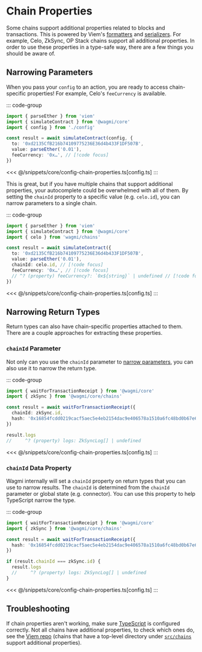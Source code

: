 # Chain Properties

Some chains support additional properties related to blocks and transactions. This is powered by Viem's [formatters](https://viem.sh/docs/chains/formatters) and [serializers](https://viem.sh/docs/chains/serializers). For example, Celo, ZkSync, OP Stack chains support all additional properties. In order to use these properties in a type-safe way, there are a few things you should be aware of.

## Narrowing Parameters

When you pass your `config` to an action, you are ready to access chain-specific properties! For example, Celo's `feeCurrency` is available.

::: code-group
```ts [index.ts]
import { parseEther } from 'viem'
import { simulateContract } from '@wagmi/core'
import { config } from './config'

const result = await simulateContract(config, {
  to: '0xd2135CfB216b74109775236E36d4b433F1DF507B',
  value: parseEther('0.01'),
  feeCurrency: '0x…', // [!code focus]
})
```
<<< @/snippets/core/config-chain-properties.ts[config.ts]
:::

This is great, but if you have multiple chains that support additional properties, your autocomplete could be overwhelmed with all of them. By setting the `chainId` property to a specific value (e.g. `celo.id`), you can narrow parameters to a single chain.

::: code-group
```ts [index.ts]
import { parseEther } from 'viem'
import { simulateContract } from '@wagmi/core'
import { celo } from 'wagmi/chains'

const result = await simulateContract({
  to: '0xd2135CfB216b74109775236E36d4b433F1DF507B',
  value: parseEther('0.01'),
  chainId: celo.id, // [!code focus]
  feeCurrency: '0x…', // [!code focus]
  // ^? (property) feeCurrency?: `0x${string}` | undefined // [!code focus]
})
```
<<< @/snippets/core/config-chain-properties.ts[config.ts]
:::

## Narrowing Return Types

Return types can also have chain-specific properties attached to them. There are a couple approaches for extracting these properties.

### `chainId` Parameter

Not only can you use the `chainId` parameter to [narrow parameters](#narrowing-parameters), you can also use it to narrow the return type.

::: code-group
```ts [index.tsx]
import { waitForTransactionReceipt } from '@wagmi/core'
import { zkSync } from '@wagmi/core/chains'

const result = await waitForTransactionReceipt({
  chainId: zkSync.id,
  hash: '0x16854fcdd0219cacf5aec5e4eb2154dac9e406578a1510a6fc48bd0b67e69ea9',
})

result.logs
//     ^? (property) logs: ZkSyncLog[] | undefined
```
<<< @/snippets/core/config-chain-properties.ts[config.ts]
:::

### `chainId` Data Property

Wagmi internally will set a `chainId` property on return types that you can use to narrow results. The `chainId` is determined from the `chainId` parameter or global state (e.g. connector). You can use this property to help TypeScript narrow the type.

::: code-group
```ts [index.tsx]
import { waitForTransactionReceipt } from '@wagmi/core'
import { zkSync } from '@wagmi/core/chains'

const result = await waitForTransactionReceipt({
  hash: '0x16854fcdd0219cacf5aec5e4eb2154dac9e406578a1510a6fc48bd0b67e69ea9',
})

if (result.chainId === zkSync.id) {
  result.logs
  //     ^? (property) logs: ZkSyncLog[] | undefined
}
```
<<< @/snippets/core/config-chain-properties.ts[config.ts]
:::

## Troubleshooting

If chain properties aren't working, make sure [TypeScript](/core/guides/faq#type-inference-doesn-t-work) is configured correctly. Not all chains have additional properties, to check which ones do, see the [Viem repo](https://github.com/wevm/viem/tree/main/src/chains) (chains that have a top-level directory under [`src/chains`](https://github.com/wevm/viem/tree/main/src/chains) support additional properties).


